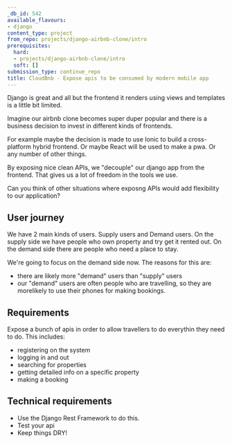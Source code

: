 ```yaml
---
_db_id: 542
available_flavours:
- django
content_type: project
from_repo: projects/django-airbnb-clone/intro
prerequisites:
  hard:
  - projects/django-airbnb-clone/intro
  soft: []
submission_type: continue_repo
title: CloudBnb - Expose apis to be consumed by modern mobile app
---
```


Django is great and all but the frontend it renders using views and templates is a little bit limited.

Imagine our airbnb clone becomes super duper popular and there is a business decision to invest in different kinds of frontends.

For example maybe the decision is made to use Ionic to build a cross-platform hybrid frontend. Or maybe React will be used to make a pwa. Or any number of other things.

By exposing nice clean APIs, we "decouple" our django app from the frontend. That gives us a lot of freedom in the tools we use.

Can you think of other situations where exposng APIs would add flexibility to our application?

## User journey

We have 2 main kinds of users. Supply users and Demand users. On the supply side we have people who own property and try get it rented out. On the demand side there are people who need a place to stay.

We're going to focus on the demand side now. The reasons for this are:

- there are likely more "demand" users than "supply" users
- our "demand" users are often people who are travelling, so they are morelikely to use their phones for making bookings.

## Requirements

Expose a bunch of apis in order to allow travellers to do everythin they need to do. This includes:

- registering on the system
- logging in and out
- searching for properties
- getting detailed info on a specific property
- making a booking

## Technical requirements

- Use the Django Rest Framework to do this.
- Test your api
- Keep things DRY!